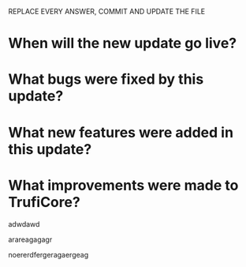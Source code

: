 REPLACE EVERY ANSWER, COMMIT AND UPDATE THE FILE

# When will the new update go live?


# What bugs were fixed by this update?


# What new features were added in this update?


# What improvements were made to TrufiCore?
adwdawd

arareagagagr

noererdfergeragaergeag
